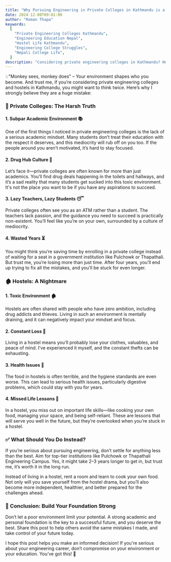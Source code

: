 ```yaml
---
title: "Why Pursuing Engineering in Private Colleges in Kathmandu is a BIG NO! 🚨"
date: 2024-12-08T09:01:00
author: "Roman Thapa"
keywords:
  [
    "Private Engineering Colleges Kathmandu",
    "Engineering Education Nepal",
    "Hostel Life Kathmandu",
    "Engineering College Struggles",
    "Nepali College Life",
  ]
description: "Considering private engineering colleges in Kathmandu? Here’s why you should think twice before making that choice. The harsh truth about private colleges and hostels in the city."
---
```


💡"Monkey sees, monkey does" – Your environment shapes who you become. And trust me, if you’re considering private engineering colleges and hostels in Kathmandu, you might want to think twice. Here’s why I strongly believe they are a huge mistake:

### 🚩 Private Colleges: The Harsh Truth

#### 1. Subpar Academic Environment 📚

One of the first things I noticed in private engineering colleges is the lack of a serious academic mindset. Many students don’t treat their education with the respect it deserves, and this mediocrity will rub off on you too. If the people around you aren’t motivated, it’s hard to stay focused.

#### 2. Drug Hub Culture 🚬

Let’s face it—private colleges are often known for more than just academics. You’ll find drug deals happening in the toilets and hallways, and it’s a sad reality that many students get sucked into this toxic environment. It's not the place you want to be if you have any aspirations to succeed.

#### 3. Lazy Teachers, Lazy Students 😴

Private colleges often see you as an ATM rather than a student. The teachers lack passion, and the guidance you need to succeed is practically non-existent. You’ll feel like you’re on your own, surrounded by a culture of mediocrity.

#### 4. Wasted Years ⏳

You might think you’re saving time by enrolling in a private college instead of waiting for a seat in a government institution like Pulchowk or Thapathali. But trust me, you’re losing more than just time. After four years, you’ll end up trying to fix all the mistakes, and you’ll be stuck for even longer.

### 🏚️ Hostels: A Nightmare

#### 1. Toxic Environment 🏚️

Hostels are often shared with people who have zero ambition, including drug addicts and thieves. Living in such an environment is mentally draining, and it can negatively impact your mindset and focus.

#### 2. Constant Loss 🧳

Living in a hostel means you’ll probably lose your clothes, valuables, and peace of mind. I’ve experienced it myself, and the constant thefts can be exhausting.

#### 3. Health Issues 🍲

The food in hostels is often terrible, and the hygiene standards are even worse. This can lead to serious health issues, particularly digestive problems, which could stay with you for years.

#### 4. Missed Life Lessons 🥘

In a hostel, you miss out on important life skills—like cooking your own food, managing your space, and being self-reliant. These are lessons that will serve you well in the future, but they’re overlooked when you’re stuck in a hostel.

### ✅ What Should You Do Instead?

If you’re serious about pursuing engineering, don’t settle for anything less than the best. Aim for top-tier institutions like Pulchowk or Thapathali Engineering Campus. Yes, it might take 2–3 years longer to get in, but trust me, it’s worth it in the long run.

Instead of living in a hostel, rent a room and learn to cook your own food. Not only will you save yourself from the hostel drama, but you’ll also become more independent, healthier, and better prepared for the challenges ahead.

### 🚀 Conclusion: Build Your Foundation Strong

Don’t let a poor environment limit your potential. A strong academic and personal foundation is the key to a successful future, and you deserve the best. Share this post to help others avoid the same mistakes I made, and take control of your future today.

I hope this post helps you make an informed decision! If you're serious about your engineering career, don’t compromise on your environment or your education. You’ve got this! 💪
